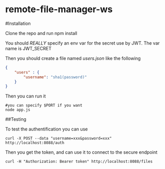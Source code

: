 # remote-file-manager-ws

#Installation

Clone the repo and run npm install 

You should *REALLY* specify an env var for the secret use by JWT. The var name is JWT_SECRET

Then you should create a file named *users.json* like the following

```json
{
    "users" : {
        "username": "sha1(password)"
    }
}
```

Then you can run it

```
#you can specify $PORT if you want
node app.js
```

##Testing

To test the authentification you can use 
```
curl -X POST --data "username=xxx&password=xxx" http://localhost:8088/auth
```

Then you get the token, and can use it to connect to the secure endpoint
```
curl -H "Authorization: Bearer token" http://localhost:8088/files
```